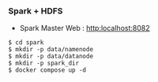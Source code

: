 ### Spark + HDFS
- Spark Master Web : [http:localhost:8082](http:localhost:8082)
~~~
$ cd spark
$ mkdir -p data/namenode
$ mkdir -p data/datanode
$ mkdir -p spark_dir
$ docker compose up -d
~~~
